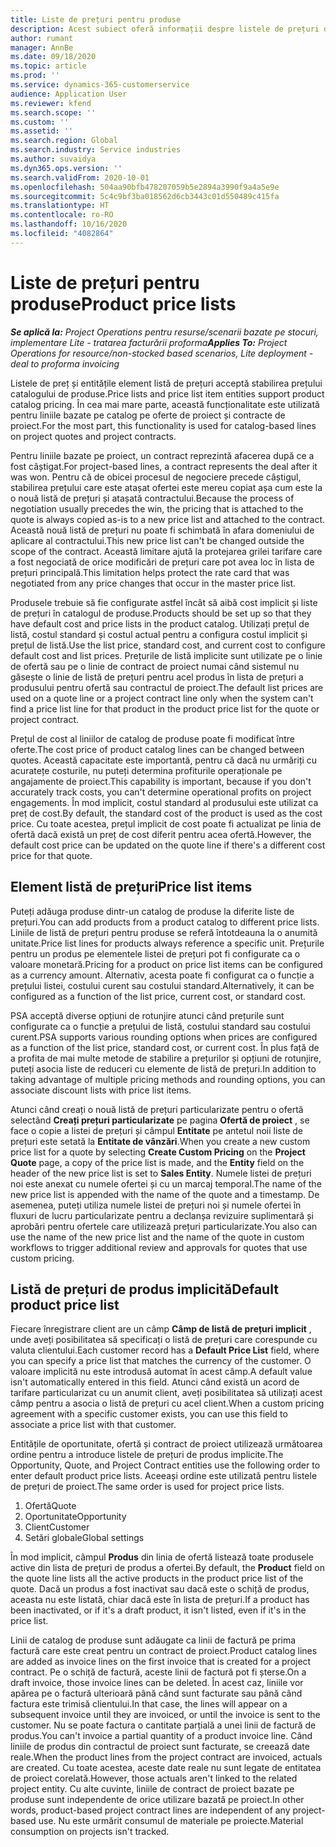 ```yaml
---
title: Liste de prețuri pentru produse
description: Acest subiect oferă informații despre listele de prețuri din prețurile de catalog utilizate pentru ofertele de proiecte și contracte.
author: rumant
manager: AnnBe
ms.date: 09/18/2020
ms.topic: article
ms.prod: ''
ms.service: dynamics-365-customerservice
audience: Application User
ms.reviewer: kfend
ms.search.scope: ''
ms.custom: ''
ms.assetid: ''
ms.search.region: Global
ms.search.industry: Service industries
ms.author: suvaidya
ms.dyn365.ops.version: ''
ms.search.validFrom: 2020-10-01
ms.openlocfilehash: 504aa90bfb478207059b5e2894a3990f9a4a5e9e
ms.sourcegitcommit: 5c4c9bf3ba018562d6cb3443c01d550489c415fa
ms.translationtype: HT
ms.contentlocale: ro-RO
ms.lasthandoff: 10/16/2020
ms.locfileid: "4082864"
---
```

# <a name="product-price-lists"></a><span data-ttu-id="0b2a1-103">Liste de prețuri pentru produse</span><span class="sxs-lookup"><span data-stu-id="0b2a1-103">Product price lists</span></span>

<span data-ttu-id="0b2a1-104">_**Se aplică la:** Project Operations pentru resurse/scenarii bazate pe stocuri, implementare Lite - tratarea facturării proforma_</span><span class="sxs-lookup"><span data-stu-id="0b2a1-104">_**Applies To:** Project Operations for resource/non-stocked based scenarios, Lite deployment - deal to proforma invoicing_</span></span>

<span data-ttu-id="0b2a1-105">Listele de preț și entitățile element listă de prețuri acceptă stabilirea prețului catalogului de produse.</span><span class="sxs-lookup"><span data-stu-id="0b2a1-105">Price lists and price list item entities support product catalog pricing.</span></span> <span data-ttu-id="0b2a1-106">În cea mai mare parte, această funcționalitate este utilizată pentru liniile bazate pe catalog pe oferte de proiect și contracte de proiect.</span><span class="sxs-lookup"><span data-stu-id="0b2a1-106">For the most part, this functionality is used for catalog-based lines on project quotes and project contracts.</span></span>

<span data-ttu-id="0b2a1-107">Pentru liniile bazate pe proiect, un contract reprezintă afacerea după ce a fost câștigat.</span><span class="sxs-lookup"><span data-stu-id="0b2a1-107">For project-based lines, a contract represents the deal after it was won.</span></span> <span data-ttu-id="0b2a1-108">Pentru că de obicei procesul de negociere precede câștigul, stabilirea prețului care este atașat ofertei este mereu copiat așa cum este la o nouă listă de prețuri și atașată contractului.</span><span class="sxs-lookup"><span data-stu-id="0b2a1-108">Because the process of negotiation usually precedes the win, the pricing that is attached to the quote is always copied as-is to a new price list and attached to the contract.</span></span> <span data-ttu-id="0b2a1-109">Această nouă listă de prețuri nu poate fi schimbată în afara domeniului de aplicare al contractului.</span><span class="sxs-lookup"><span data-stu-id="0b2a1-109">This new price list can't be changed outside the scope of the contract.</span></span> <span data-ttu-id="0b2a1-110">Această limitare ajută la protejarea grilei tarifare care a fost negociată de orice modificări de prețuri care pot avea loc în lista de prețuri principală.</span><span class="sxs-lookup"><span data-stu-id="0b2a1-110">This limitation helps protect the rate card that was negotiated from any price changes that occur in the master price list.</span></span>

<span data-ttu-id="0b2a1-111">Produsele trebuie să fie configurate astfel încât să aibă cost implicit și liste de prețuri în catalogul de produse.</span><span class="sxs-lookup"><span data-stu-id="0b2a1-111">Products should be set up so that they have default cost and price lists in the product catalog.</span></span> <span data-ttu-id="0b2a1-112">Utilizați prețul de listă, costul standard și costul actual pentru a configura costul implicit și prețul de listă.</span><span class="sxs-lookup"><span data-stu-id="0b2a1-112">Use the list price, standard cost, and current cost to configure default cost and list prices.</span></span> <span data-ttu-id="0b2a1-113">Prețurile de listă implicite sunt utilizate pe o linie de ofertă sau pe o linie de contract de proiect numai când sistemul nu găsește o linie de listă de prețuri pentru acel produs în lista de prețuri a produsului pentru ofertă sau contractul de proiect.</span><span class="sxs-lookup"><span data-stu-id="0b2a1-113">The default list prices are used on a quote line or a project contract line only when the system can't find a price list line for that product in the product price list for the quote or project contract.</span></span>

<span data-ttu-id="0b2a1-114">Prețul de cost al liniilor de catalog de produse poate fi modificat între oferte.</span><span class="sxs-lookup"><span data-stu-id="0b2a1-114">The cost price of product catalog lines can be changed between quotes.</span></span> <span data-ttu-id="0b2a1-115">Această capacitate este importantă, pentru că dacă nu urmăriți cu acuratețe costurile, nu puteți determina profiturile operaționale pe angajamente de proiect.</span><span class="sxs-lookup"><span data-stu-id="0b2a1-115">This capability is important, because if you don't accurately track costs, you can't determine operational profits on project engagements.</span></span> <span data-ttu-id="0b2a1-116">În mod implicit, costul standard al produsului este utilizat ca preț de cost.</span><span class="sxs-lookup"><span data-stu-id="0b2a1-116">By default, the standard cost of the product is used as the cost price.</span></span> <span data-ttu-id="0b2a1-117">Cu toate acestea, prețul implicit de cost poate fi actualizat pe linia de ofertă dacă există un preț de cost diferit pentru acea ofertă.</span><span class="sxs-lookup"><span data-stu-id="0b2a1-117">However, the default cost price can be updated on the quote line if there's a different cost price for that quote.</span></span>

## <a name="price-list-items"></a><span data-ttu-id="0b2a1-118">Element listă de prețuri</span><span class="sxs-lookup"><span data-stu-id="0b2a1-118">Price list items</span></span>

<span data-ttu-id="0b2a1-119">Puteți adăuga produse dintr-un catalog de produse la diferite liste de prețuri.</span><span class="sxs-lookup"><span data-stu-id="0b2a1-119">You can add products from a product catalog to different price lists.</span></span> <span data-ttu-id="0b2a1-120">Liniile de listă de prețuri pentru produse se referă întotdeauna la o anumită unitate.</span><span class="sxs-lookup"><span data-stu-id="0b2a1-120">Price list lines for products always reference a specific unit.</span></span> <span data-ttu-id="0b2a1-121">Prețurile pentru un produs pe elementele listei de prețuri pot fi configurate ca o valoare monetară.</span><span class="sxs-lookup"><span data-stu-id="0b2a1-121">Pricing for a product on price list items can be configured as a currency amount.</span></span> <span data-ttu-id="0b2a1-122">Alternativ, acesta poate fi configurat ca o funcție a prețului listei, costului curent sau costului standard.</span><span class="sxs-lookup"><span data-stu-id="0b2a1-122">Alternatively, it can be configured as a function of the list price, current cost, or standard cost.</span></span>

<span data-ttu-id="0b2a1-123">PSA acceptă diverse opțiuni de rotunjire atunci când prețurile sunt configurate ca o funcție a prețului de listă, costului standard sau costului curent.</span><span class="sxs-lookup"><span data-stu-id="0b2a1-123">PSA supports various rounding options when prices are configured as a function of the list price, standard cost, or current cost.</span></span> <span data-ttu-id="0b2a1-124">În plus față de a profita de mai multe metode de stabilire a prețurilor și opțiuni de rotunjire, puteți asocia liste de reduceri cu elemente de listă de prețuri.</span><span class="sxs-lookup"><span data-stu-id="0b2a1-124">In addition to taking advantage of multiple pricing methods and rounding options, you can associate discount lists with price list items.</span></span> 

<span data-ttu-id="0b2a1-125">Atunci când creați o nouă listă de prețuri particularizate pentru o ofertă selectând **Creați prețuri particularizate** pe pagina **Ofertă de proiect** , se face o copie a listei de prețuri și câmpul **Entitate** pe antetul noii liste de prețuri este setată la **Entitate de vânzări**.</span><span class="sxs-lookup"><span data-stu-id="0b2a1-125">When you create a new custom price list for a quote by selecting **Create Custom Pricing** on the **Project Quote** page, a copy of the price list is made, and the **Entity** field on the header of the new price list is set to **Sales Entity**.</span></span> <span data-ttu-id="0b2a1-126">Numele listei de prețuri noi este anexat cu numele ofertei și cu un marcaj temporal.</span><span class="sxs-lookup"><span data-stu-id="0b2a1-126">The name of the new price list is appended with the name of the quote and a timestamp.</span></span> <span data-ttu-id="0b2a1-127">De asemenea, puteți utiliza numele listei de prețuri noi și numele ofertei în fluxuri de lucru particularizate pentru a declanșa revizuire suplimentară și aprobări pentru ofertele care utilizează prețuri particularizate.</span><span class="sxs-lookup"><span data-stu-id="0b2a1-127">You also can use the name of the new price list and the name of the quote in custom workflows to trigger additional review and approvals for quotes that use custom pricing.</span></span>

 
## <a name="default-product-price-list"></a><span data-ttu-id="0b2a1-128">Listă de prețuri de produs implicită</span><span class="sxs-lookup"><span data-stu-id="0b2a1-128">Default product price list</span></span>
<span data-ttu-id="0b2a1-129">Fiecare înregistrare client are un câmp **Câmp de listă de prețuri implicit** , unde aveți posibilitatea să specificați o listă de prețuri care corespunde cu valuta clientului.</span><span class="sxs-lookup"><span data-stu-id="0b2a1-129">Each customer record has a **Default Price List** field, where you can specify a price list that matches the currency of the customer.</span></span> <span data-ttu-id="0b2a1-130">O valoare implicită nu este introdusă automat în acest câmp.</span><span class="sxs-lookup"><span data-stu-id="0b2a1-130">A default value isn't automatically entered in this field.</span></span> <span data-ttu-id="0b2a1-131">Atunci când există un acord de tarifare particularizat cu un anumit client, aveți posibilitatea să utilizați acest câmp pentru a asocia o listă de prețuri cu acel client.</span><span class="sxs-lookup"><span data-stu-id="0b2a1-131">When a custom pricing agreement with a specific customer exists, you can use this field to associate a price list with that customer.</span></span>

<span data-ttu-id="0b2a1-132">Entitățile de oportunitate, ofertă și contract de proiect utilizează următoarea ordine pentru a introduce listele de prețuri de produs implicite.</span><span class="sxs-lookup"><span data-stu-id="0b2a1-132">The Opportunity, Quote, and Project Contract entities use the following order to enter default product price lists.</span></span> <span data-ttu-id="0b2a1-133">Aceeași ordine este utilizată pentru listele de prețuri de proiect.</span><span class="sxs-lookup"><span data-stu-id="0b2a1-133">The same order is used for project price lists.</span></span>

1.  <span data-ttu-id="0b2a1-134">Ofertă</span><span class="sxs-lookup"><span data-stu-id="0b2a1-134">Quote</span></span>
2.  <span data-ttu-id="0b2a1-135">Oportunitate</span><span class="sxs-lookup"><span data-stu-id="0b2a1-135">Opportunity</span></span>
3.  <span data-ttu-id="0b2a1-136">Client</span><span class="sxs-lookup"><span data-stu-id="0b2a1-136">Customer</span></span>
4.  <span data-ttu-id="0b2a1-137">Setări globale</span><span class="sxs-lookup"><span data-stu-id="0b2a1-137">Global settings</span></span> 

<span data-ttu-id="0b2a1-138">În mod implicit, câmpul **Produs** din linia de ofertă listează toate produsele active din lista de prețuri de produs a ofertei.</span><span class="sxs-lookup"><span data-stu-id="0b2a1-138">By default, the **Product** field on the quote line lists all the active products in the product price list of the quote.</span></span> <span data-ttu-id="0b2a1-139">Dacă un produs a fost inactivat sau dacă este o schiță de produs, aceasta nu este listată, chiar dacă este în lista de prețuri.</span><span class="sxs-lookup"><span data-stu-id="0b2a1-139">If a product has been inactivated, or if it's a draft product, it isn't listed, even if it's in the price list.</span></span> 

<span data-ttu-id="0b2a1-140">Linii de catalog de produse sunt adăugate ca linii de factură pe prima factură care este creat pentru un contract de proiect.</span><span class="sxs-lookup"><span data-stu-id="0b2a1-140">Product catalog lines are added as invoice lines on the first invoice that is created for a project contract.</span></span> <span data-ttu-id="0b2a1-141">Pe o schiță de factură, aceste linii de factură pot fi șterse.</span><span class="sxs-lookup"><span data-stu-id="0b2a1-141">On a draft invoice, those invoice lines can be deleted.</span></span> <span data-ttu-id="0b2a1-142">În acest caz, liniile vor apărea pe o factură ulterioară până când sunt facturate sau până când factura este trimisă clientului.</span><span class="sxs-lookup"><span data-stu-id="0b2a1-142">In that case, the lines will appear on a subsequent invoice until they are invoiced, or until the invoice is sent to the customer.</span></span> <span data-ttu-id="0b2a1-143">Nu se poate factura o cantitate parțială a unei linii de factură de produs.</span><span class="sxs-lookup"><span data-stu-id="0b2a1-143">You can't invoice a partial quantity of a product invoice line.</span></span> <span data-ttu-id="0b2a1-144">Când liniile de produs din contractul de proiect sunt facturate, se creează date reale.</span><span class="sxs-lookup"><span data-stu-id="0b2a1-144">When the product lines from the project contract are invoiced, actuals are created.</span></span> <span data-ttu-id="0b2a1-145">Cu toate acestea, aceste date reale nu sunt legate de entitatea de proiect corelată.</span><span class="sxs-lookup"><span data-stu-id="0b2a1-145">However, those actuals aren't linked to the related project entity.</span></span> <span data-ttu-id="0b2a1-146">Cu alte cuvinte, liniile de contract de proiect bazate pe produse sunt independente de orice utilizare bazată pe proiect.</span><span class="sxs-lookup"><span data-stu-id="0b2a1-146">In other words, product-based project contract lines are independent of any project-based use.</span></span> <span data-ttu-id="0b2a1-147">Nu este urmărit consumul de materiale pe proiecte.</span><span class="sxs-lookup"><span data-stu-id="0b2a1-147">Material consumption on projects isn't tracked.</span></span>
